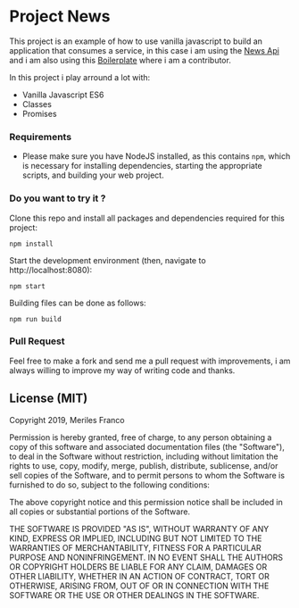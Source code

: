 # Project News

This project is an example of how to use vanilla javascript to build an application that consumes a service, in this case i am using the [News Api](https://newsapi.org/) and i am also using this [Boilerplate](https://github.com/shaminmeerankutty/webpack-sass-bootstrap-boilerplate) where i am a contributor.

In this project i play arround a lot with:

- Vanilla Javascript ES6
- Classes
- Promises

### Requirements

- Please make sure you have NodeJS installed, as this contains `npm`, which is necessary
  for installing dependencies, starting the appropriate scripts, and building your web project.

### Do you want to try it ?

Clone this repo and install all packages and dependencies required for this project:

    npm install

Start the development environment (then, navigate to http://localhost:8080):

    npm start

Building files can be done as follows:

    npm run build

### Pull Request

Feel free to make a fork and send me a pull request with improvements, i am always willing to improve my way of writing code and thanks.

## License (MIT)

Copyright 2019, Meriles Franco

Permission is hereby granted, free of charge, to any person obtaining a copy of this software and associated documentation files (the "Software"), to deal in the Software without restriction, including without limitation the rights to use, copy, modify, merge, publish, distribute, sublicense, and/or sell copies of the Software, and to permit persons to whom the Software is furnished to do so, subject to the following conditions:

The above copyright notice and this permission notice shall be included in all copies or substantial portions of the Software.

THE SOFTWARE IS PROVIDED "AS IS", WITHOUT WARRANTY OF ANY KIND, EXPRESS OR IMPLIED, INCLUDING BUT NOT LIMITED TO THE WARRANTIES OF MERCHANTABILITY, FITNESS FOR A PARTICULAR PURPOSE AND NONINFRINGEMENT. IN NO EVENT SHALL THE AUTHORS OR COPYRIGHT HOLDERS BE LIABLE FOR ANY CLAIM, DAMAGES OR OTHER LIABILITY, WHETHER IN AN ACTION OF CONTRACT, TORT OR OTHERWISE, ARISING FROM, OUT OF OR IN CONNECTION WITH THE SOFTWARE OR THE USE OR OTHER DEALINGS IN THE SOFTWARE.
